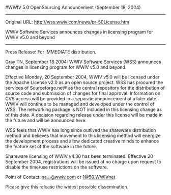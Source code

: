 #WWIV 5.0 OpenSourcing Announcement (September 18, 2004)
***

Original URL: http://wss.wwiv.com/news/pr-50License.htm

WWIV Software Services announces changes in licensing program for
WWIV v5.0 and beyond

--------------------------------------------------------------------------------

Press Release: For IMMEDIATE distribution.

Gray TN, September 18 2004: WWIV Software Services (WSS) announces changes
in licensing program for
WWIV v5.0 and beyond.

Effective Monday, 20 September 2004, WWIV v5.0 will be licensed under the
Apache License v2.0 as an open source project.  WSS has procured the
services of Sourceforge.net® as the central repository for the distribution
of source code and submission of changes for final approval.  Information on
CVS access will be provided in a separate announcement at a later date.
WWIV will continue to be managed and developed under the control of WSS. The
networking package is NOT included in this licensing change as of this date.
A decision regarding release under this license will be made in the future
and will be announced here.

WSS feels that WWIV has long since outlived the shareware distribution
method and believes that movement to this licensing method will energize the
development process and allow dedicated creative minds to enhance the
feature set of the software in the future.

Shareware licensing of WWIV v4.30 has been terminated.  Effective 20
September 2004, registrations will be issued at no charge upon request to
disable the time/use restrictions on the software.

Point of Contact: sa...@wwiv.com or 1@50.WWIVnet

Please give this release the widest possible dissemination.

